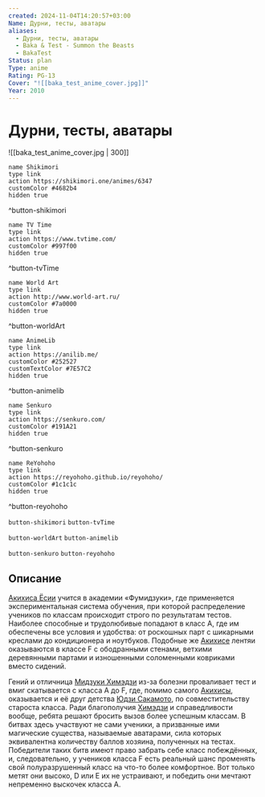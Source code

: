 ```yaml
---
created: 2024-11-04T14:20:57+03:00
Name: Дурни, тесты, аватары
aliases:
  - Дурни, тесты, аватары
  - Baka & Test - Summon the Beasts
  - BakaTest
Status: plan
Type: anime
Rating: PG-13
Cover: "![[baka_test_anime_cover.jpg]]"
Year: 2010
---
```


# Дурни, тесты, аватары

![[baka_test_anime_cover.jpg | 300]]

```button
name Shikimori
type link
action https://shikimori.one/animes/6347
customColor #4682b4
hidden true
```
^button-shikimori

```button
name TV Time
type link
action https://www.tvtime.com/
customColor #997f00
hidden true
```
^button-tvTime

```button
name World Art
type link
action http://www.world-art.ru/
customColor #7a0000
hidden true
```
^button-worldArt

```button
name AnimeLib
type link
action https://anilib.me/
customColor #252527
customTextColor #7E57C2
hidden true
```
^button-animelib

```button
name Senkuro
type link
action https://senkuro.com/
customColor #191A21
hidden true
```
^button-senkuro

```button
name ReYohoho
type link
action https://reyohoho.github.io/reyohoho/
customColor #1c1c1c
hidden true
```
^button-reyohoho

`button-shikimori` `button-tvTime`

`button-worldArt` `button-animelib`

`button-senkuro` `button-reyohoho`

## Описание

[Акихиса Ёсии](https://shikimori.one/characters/27362-akihisa-yoshii) учится в академии «Фумидзуки», где применяется экспериментальная система обучения, при которой распределение учеников по классам происходит строго по результатам тестов. Наиболее способные и трудолюбивые попадают в класс A, где им обеспечены все условия и удобства: от роскошных парт с шикарными креслами до кондиционера и ноутбуков. Подобные же [Акихисе](https://shikimori.one/characters/27362-akihisa-yoshii) лентяи оказываются в классе F с ободранными стенами, ветхими деревянными партами и изношенными соломенными ковриками вместо сидений. 

Гений и отличница [Мидзуки Химэдзи](https://shikimori.one/characters/27363-mizuki-himeji) из-за болезни проваливает тест и вмиг скатывается с класса A до F, где, помимо самого [Акихисы](https://shikimori.one/characters/27362-akihisa-yoshii), оказывается и её друг детства [Юдзи Сакамото](https://shikimori.one/characters/29607-yuuji-sakamoto), по совместительству староста класса. Ради благополучия [Химэдзи](https://shikimori.one/characters/27363-mizuki-himeji) и справедливости вообще, ребята решают бросить вызов более успешным классам. В битвах здесь участвуют не сами ученики, а призванные ими магические существа, называемые аватарами, сила которых эквивалентна количеству баллов хозяина, полученных на тестах. Победители таких битв имеют право забрать себе класс побеждённых, и, следовательно, у учеников класса F есть реальный шанс променять свой полуразрушенный класс на что-то более комфортное. Вот только метят они высоко, D или E их не устраивают, и победить они мечтают непременно выскочек класса A.
